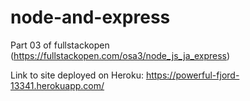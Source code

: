 # node-and-express
Part 03 of fullstackopen (https://fullstackopen.com/osa3/node_js_ja_express)

Link to site deployed on Heroku:
https://powerful-fjord-13341.herokuapp.com/

